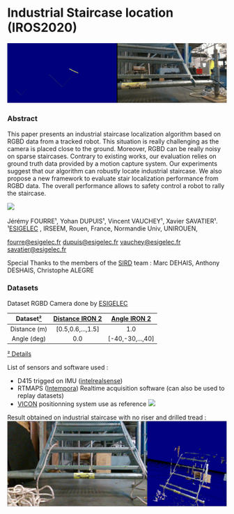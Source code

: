 
# Industrial Staircase location (IROS2020)

![](images/gifFer.gif )



### Abstract
This paper presents an industrial staircase localization algorithm based on RGBD data from a tracked robot. This situation is really challenging as the camera is placed close to the ground. Moreover, RGBD can be really noisy on sparse staircases. Contrary to existing works, our evaluation relies on ground truth data provided by a motion capture system. Our experiments suggest that our algorithm can robustly locate industrial staircase. We also propose a new framework to evaluate stair localization performance from RGBD data. The overall performance allows to safety control a robot to rally the staircase.


[![](https://img.youtube.com/vi/wie3POxmbGI/1.jpg)](https://www.youtube.com/watch?v=wie3POxmbGI)



Jérémy FOURRE¹, Yohan DUPUIS¹, Vincent VAUCHEY¹, Xavier SAVATIER¹.  
¹[ESIGELEC](http://www.esigelec.fr/) , IRSEEM, Rouen, France, Normandie Univ, UNIROUEN,   

fourre@esigelec.fr
dupuis@esigelec.fr
vauchey@esigelec.fr
savatier@esigelec.fr

Special Thanks to the members of the [SIRD](http://www.esigelec.fr/en/node/113) team : Marc DEHAIS, Anthony DESHAIS, Christophe ALEGRE

### Datasets
Dataset RGBD Camera done by [ESIGELEC](http://www.esigelec.fr/)




Dataset[²](https://github.com/vauchey/StaircaseLocalization/blob/master/DetailDataSet.md)|[Distance IRON 2](https://esigelec-my.sharepoint.com/:u:/g/personal/vauchey_esigelec_fr/EfAxcFk9cNhMlJXKxARsQ1wB4WQnwim8kuPU5h8VrJpkmg?e=hVtwIw)|[Angle IRON 2](https://esigelec-my.sharepoint.com/:u:/g/personal/vauchey_esigelec_fr/EZbpdJKZDBRLiMnnpOpUJoUB3VnpQRvKI1gEMUJwZ_9qfA?e=jdL4i1)
:-: |:-: | :-:
Distance (m)|[0.5,0.6,...,1.5]|1.0
Angle (deg)|0.0|[-40,-30,...,40]
[² Details](https://github.com/vauchey/StaircaseLocalization/blob/master/DetailDataSet.md)

List of sensors and software used :
* D415 trigged on IMU ([intelrealsense](https://www.intelrealsense.com/depth-camera-d435))
* RTMAPS ([Intempora](https://intempora.com/)) Realtime acquisition software (can also be used to replay datasets)
* [VICON](https://www.vicon.com/) positionning system use as reference
![](images/20200213_175111.jpg )

Result obtained on industrial staircase with no riser and drilled tread :
![](images/3dESCFER.png )

